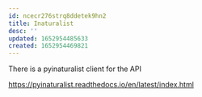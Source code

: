 ```yaml
---
id: ncecr276strq8ddetek9hn2
title: Inaturalist
desc: ''
updated: 1652954485633
created: 1652954469821
---
```



There is a pyinaturalist client for the API

https://pyinaturalist.readthedocs.io/en/latest/index.html


